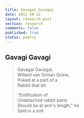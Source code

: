 ```yaml
---
title: Gavagai Gavagai 
date: 2011-10-12
layout: research-post
section: research
comments: false
published: true
status: poetry
---
```


## Gavagi Gavagi

> Gavagai Gavagai,\
> Willard van Orman Quine,\
> Poked at a part of a\
> Rabbit that bit.
> 
> "Entification of\
> Undetached rabbit parts\
> Should be at arm's length," he\
> Said in a snit.

